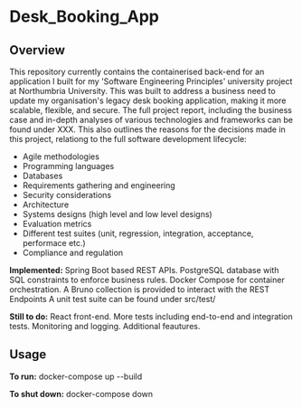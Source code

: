 # Desk_Booking_App

## Overview

This repository currently contains the containerised back-end for an application I built for my 'Software Engineering Principles' university project at Northumbria University.
This was built to address a business need to update my organisation's legacy desk booking application, making it more scalable, flexible, and secure. 
The full project report, including the business case and in-depth analyses of various technologies and frameworks can be found under XXX.
This also outlines the reasons for the decisions made in this project, relationg to the full software development lifecycle:
- Agile methodologies
- Programming languages
- Databases
- Requirements gathering and engineering
- Security considerations
- Architecture
- Systems designs (high level and low level designs)
- Evaluation metrics
- Different test suites (unit, regression, integration, acceptance, performace etc.)
- Compliance and regulation

**Implemented:**
Spring Boot based REST APIs. 
PostgreSQL database with SQL constraints to enforce business rules. 
Docker Compose for container orchestration. 
A Bruno collection is provided to interact with the REST Endpoints
A unit test suite can be found under src/test/

**Still to do:**
React front-end.
More tests including end-to-end and integration tests.
Monitoring and logging.
Additional feautures. 


## Usage

**To run:**
docker-compose up --build

**To shut down:**
docker-compose down

